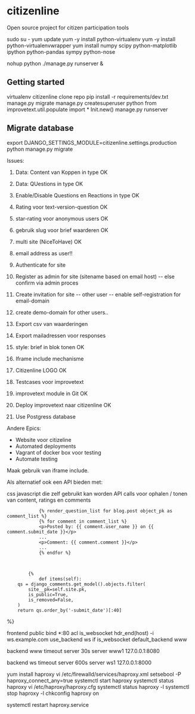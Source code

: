 # citizenline
Open source project for citizen participation tools

sudo su -
yum update
yum -y install python-virtualenv
yum -y install python-virtualenvwrapper
yum install numpy scipy python-matplotlib ipython python-pandas sympy python-nose

nohup python ./manage.py runserver &

## Getting started

virtualenv citizenline
clone repo
pip install -r requirements/dev.txt
manage.py migrate
manage.py createsuperuser
python
  from improvetext.util.populate import *
  Init.new()
manage.py runserver


## Migrate database

export DJANGO_SETTINGS_MODULE=citizenline.settings.production
python manage.py migrate



Issues:
1. Data: Content van Koppen in type                 OK
2. Data: QUestions in type                          OK
3. Enable/Disable Questions en Reactions in type    OK
4. Rating voor text-version-question                OK


1. star-rating voor anonymous users                 OK
2. gebruik slug voor brief waarderen                OK
3. multi site (NiceToHave)                          OK
4. email address as user!!
5. Authenticate for site
6. Register as admin for site (sitename based on email host)
   -- else confirm via admin proces
7. Create invitation for site -- other user -- enable self-registration for email-domain
8. create demo-domain for other users..

1. Export csv van waarderingen   
2. Export mailadressen voor responses

1. style: brief in blok tonen                       OK
2. Iframe include mechanisme
3. Citizenline LOGO                                 OK

1. Testcases voor improvetext

1. improvetext module in Git                        OK
2. Deploy improvetext naar citizenline              OK
3. Use Postgress database


Andere Epics:
- Website voor citizeline
- Automated deployments
- Vagrant of docker box voor testing
- Automate testing



Maak gebruik van iframe include.

Als alternatief ook een API bieden met:

css
javascript die zelf gebruikt kan worden
API calls voor ophalen / tonen van content, ratings en comments

                {% render_question_list for blog.post object_pk as comment_list %}
                {% for comment in comment_list %}
                <p>Posted by: {{ comment.user_name }} on {{ comment.submit_date }}</p>
                ...
                <p>Comment: {{ comment.comment }}</p>
                ...
                {% endfor %}
                
                
                
            {%
                def items(self):
        qs = django_comments.get_model().objects.filter(
            site__pk=self.site.pk,
            is_public=True,
            is_removed=False,
        )
        return qs.order_by('-submit_date')[:40]
 %}
 
 
 frontend public
  bind *:80
  acl is_websocket hdr_end(host) -i ws.example.com
  use_backend ws if is_websocket
  default_backend www

backend www
  timeout server 30s
  server www1 127.0.0.1:8080

backend ws
  timeout server 600s
  server ws1 127.0.0.1:8000
  
  
  
  yum install haproxy
  vi /etc/firewalld/services/haproxy.xml
  setsebool -P haproxy_connect_any=true
  systemctl start haproxy
  systemctl status haproxy
  vi /etc/haproxy/haproxy.cfg
  systemctl status haproxy -l
  systemctl stop haproxy -l
  chkconfig haproxy on
  
  systemctl restart  haproxy.service
  
  
  
  
